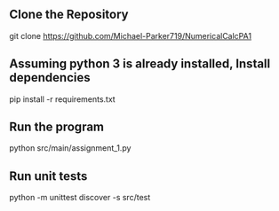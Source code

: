 ## Clone the Repository
git clone https://github.com/Michael-Parker719/NumericalCalcPA1
## Assuming python 3 is already installed, Install dependencies
pip install -r requirements.txt

## Run the program
python src/main/assignment_1.py

## Run unit tests
python -m unittest discover -s src/test

